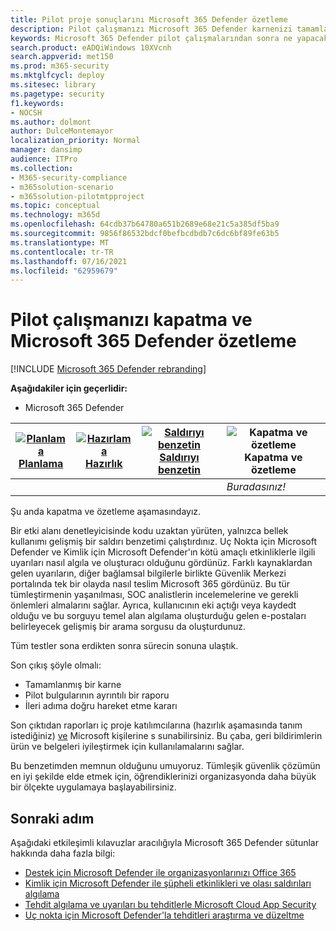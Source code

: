 ```yaml
---
title: Pilot proje sonuçlarını Microsoft 365 Defender özetleme
description: Pilot çalışmanızı Microsoft 365 Defender karnenizi tamamlayarak, rapor bulgularınızı çözümlayarak ve ileri taşımaya karar vererek sonuçlandırabilirsiniz.
keywords: Microsoft 365 Defender pilot çalışmalarından sonra ne yapacaklarına, üretimde Microsoft 365 Defender değerlendirmeden sonra ne yapacaklarına, pilot çalışma Microsoft 365 Defender sonra ne yapacaklarına karar Microsoft 365 Defender  dağıtım için pilot, siber güvenlik, gelişmiş kalıcı tehdit, kurumsal güvenlik, cihazlar, cihaz, kimlik, kullanıcılar, veriler, uygulamalar, olaylar, otomatik araştırma ve düzeltme, gelişmiş tarama
search.product: eADQiWindows 10XVcnh
search.appverid: met150
ms.prod: m365-security
ms.mktglfcycl: deploy
ms.sitesec: library
ms.pagetype: security
f1.keywords:
- NOCSH
ms.author: dolmont
author: DulceMontemayor
localization_priority: Normal
manager: dansimp
audience: ITPro
ms.collection:
- M365-security-compliance
- m365solution-scenario
- m365solution-pilotmtpproject
ms.topic: conceptual
ms.technology: m365d
ms.openlocfilehash: 64cdb37b64780a651b2689e68e21c5a385df5ba9
ms.sourcegitcommit: 9856f86532bdcf0befbcdbdb7c6dc6bf89fe63b5
ms.translationtype: MT
ms.contentlocale: tr-TR
ms.lasthandoff: 07/16/2021
ms.locfileid: "62959679"
---
```

# <a name="closing-and-summarizing-your-microsoft-365-defender-pilot"></a>Pilot çalışmanızı kapatma ve Microsoft 365 Defender özetleme  

[!INCLUDE [Microsoft 365 Defender rebranding](../includes/microsoft-defender.md)]


**Aşağıdakiler için geçerlidir:**
- Microsoft 365 Defender



|[![Planlama](../../media/phase-diagrams/1-planning.png)](m365d-pilot-plan.md)<br/>[Planlama](m365d-pilot-plan.md) |[![Hazırlama](../../media/phase-diagrams/2-prepare.png)](prepare-m365d-eval.md)<br/>[Hazırlık](prepare-m365d-eval.md) | [![Saldırıyı benzetin](../../media/phase-diagrams/3-simluate.png)](m365d-pilot-simulate.md)<br/>[Saldırıyı benzetin](m365d-pilot-simulate.md) | ![Kapatma ve özetleme](../../media/phase-diagrams/4-summary.png)<br/>Kapatma ve özetleme|
|--|--|--|--|
|| | |*Buradasınız!*|


Şu anda kapatma ve özetleme aşamasındayız.

Bir etki alanı denetleyicisinde kodu uzaktan yürüten, yalnızca bellek kullanımı gelişmiş bir saldırı benzetimi çalıştırdınız. Uç Nokta için Microsoft Defender ve Kimlik için Microsoft Defender'ın kötü amaçlı etkinliklerle ilgili uyarıları nasıl algıla ve oluşturacı olduğunu gördünüz. Farklı kaynaklardan gelen uyarıların, diğer bağlamsal bilgilerle birlikte Güvenlik Merkezi portalında tek bir olayda nasıl teslim Microsoft 365 gördünüz. Bu tür tümleştirmenin yaşanılması, SOC analistlerin incelemelerine ve gerekli önlemleri almalarını sağlar. Ayrıca, kullanıcının eki açtığı veya kaydedt olduğu ve bu sorguyu temel alan algılama oluşturduğu gelen e-postaları belirleyecek gelişmiş bir arama sorgusu da oluşturdunuz.

Tüm testler sona erdikten sonra sürecin sonuna ulaştık.

Son çıkış şöyle olmalı:

- Tamamlanmış bir karne
- Pilot bulgularının ayrıntılı bir raporu
- İleri adıma doğru hareket etme kararı

Son çıktıdan raporları iç proje katılımcılarına (hazırlık aşamasında tanım istediğiniz) [ve](./prepare-m365d-eval.md) Microsoft kişilerine s sunabilirsiniz. Bu çaba, geri bildirimlerin ürün ve belgeleri iyileştirmek için kullanılamalarını sağlar.

Bu benzetimden memnun olduğunu umuyoruz. Tümleşik güvenlik çözümün en iyi şekilde elde etmek için, öğrendiklerinizi organizasyonda daha büyük bir ölçekte uygulamaya başlayabilirsiniz.

## <a name="next-step"></a>Sonraki adım
Aşağıdaki etkileşimli kılavuzlar aracılığıyla Microsoft 365 Defender sütunlar hakkında daha fazla bilgi:
- [Destek için Microsoft Defender ile organizasyonlarınızı Office 365](https://aka.ms/O365ATP-Interactive-Guide)
- [Kimlik için Microsoft Defender ile şüpheli etkinlikleri ve olası saldırıları algılama](https://aka.ms/AATP-Interactive-Guide)
- [Tehdit algılama ve uyarıları bu tehditlerle Microsoft Cloud App Security](https://aka.ms/DetectThreatsAndAlertsMCAS-InteractiveGuide)
- [Uç nokta için Microsoft Defender'la tehditleri araştırma ve düzeltme](https://aka.ms/MDATP-IR-Interactive-Guide)